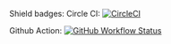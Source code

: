 Shield badges:
Circle CI: [![CircleCI](https://img.shields.io/circleci/build/github/techs-blueprint/basic-ci-cd?logo=circleci&logoColor=white)](https://circleci.com/gh/techs-blueprint/basic-ci-cd/tree/master)

Github Action: [![GitHub Workflow Status](https://img.shields.io/github/workflow/status/techs-blueprint/basic-ci-cd/net-core-build?label=github&logo=github&logoColor=white)](https://github.com/techs-blueprint/basic-ci-cd/actions)
